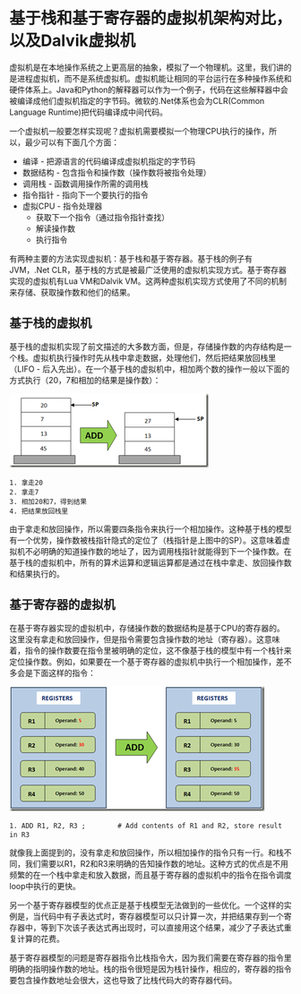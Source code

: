 # 基于栈和基于寄存器的虚拟机架构对比，以及Dalvik虚拟机

虚拟机是在本地操作系统之上更高层的抽象，模拟了一个物理机。这里，我们讲的是进程虚拟机，而不是系统虚拟机。虚拟机能让相同的平台运行在多种操作系统和硬件体系上。Java和Python的解释器可以作为一个例子，代码在这些解释器中会被编译成他们虚拟机指定的字节码。微软的.Net体系也会为CLR(Common Language Runtime)把代码编译成中间代码。

一个虚拟机一般要怎样实现呢？虚拟机需要模拟一个物理CPU执行的操作，所以，最少可以有下面几个方面：

* 编译 - 把源语言的代码编译成虚拟机指定的字节码
* 数据结构 - 包含指令和操作数（操作数将被指令处理）
* 调用栈 - 函数调用操作所需的调用栈
* 指令指针 - 指向下一个要执行的指令
* 虚拟CPU - 指令处理器
    * 获取下一个指令（通过指令指针查找）
    * 解读操作数
    * 执行指令

有两种主要的方法实现虚拟机：基于栈和基于寄存器。基于栈的例子有JVM，.Net CLR，基于栈的方式是被最广泛使用的虚拟机实现方式。基于寄存器实现的虚拟机有Lua VM和Dalvik VM。这两种虚拟机实现方式使用了不同的机制来存储、获取操作数和他们的结果。

## 基于栈的虚拟机

基于栈的虚拟机实现了前文描述的大多数方面，但是，存储操作数的内存结构是一个栈。虚拟机执行操作时先从栈中拿走数据，处理他们，然后把结果放回栈里（LIFO - 后入先出）。在一个基于栈的虚拟机中，相加两个数的操作一般以下面的方式执行（20，7和相加的结果是操作数）：

![stackAdd](../resources/imgs/20170326/stackadd_thumb.png)

    1. 拿走20
    2. 拿走7
    3. 相加20和7，得到结果
    4. 把结果放回栈里

由于拿走和放回操作，所以需要四条指令来执行一个相加操作。这种基于栈的模型有一个优势，操作数被栈指针隐式的定位了（栈指针是上图中的SP）。这意味着虚拟机不必明确的知道操作数的地址了，因为调用栈指针就能得到下一个操作数。在基于栈的虚拟机中，所有的算术运算和逻辑运算都是通过在栈中拿走、放回操作数和结果执行的。

## 基于寄存器的虚拟机

在基于寄存器实现的虚拟机中，存储操作数的数据结构是基于CPU的寄存器的。这里没有拿走和放回操作，但是指令需要包含操作数的地址（寄存器）。这意味着，指令的操作数要在指令里被明确的定位，这不像基于栈的模型中有一个栈针来定位操作数。例如，如果要在一个基于寄存器的虚拟机中执行一个相加操作，差不多会是下面这样的指令：

![registerAdd](../resources/imgs/20170326/registeradd_thumb.png)

    1. ADD R1, R2, R3 ;        # Add contents of R1 and R2, store result in R3

就像我上面提到的，没有拿走和放回操作，所以相加操作的指令只有一行。和栈不同，我们需要以R1，R2和R3来明确的告知操作数的地址。这种方式的优点是不用频繁的在一个栈中拿走和放入数据，而且基于寄存器的虚拟机中的指令在指令调度loop中执行的更快。

另一个基于寄存器模型的优点正是基于栈模型无法做到的一些优化。一个这样的实例是，当代码中有子表达式时，寄存器模型可以只计算一次，并把结果存到一个寄存器中，等到下次该子表达式再出现时，可以直接用这个结果，减少了子表达式重复计算的花费。

基于寄存器模型的问题是寄存器指令比栈指令大，因为我们需要在寄存器的指令里明确的指明操作数的地址。栈的指令很短是因为栈针操作，相应的，寄存器的指令要包含操作数地址会很大，这也导致了比栈代码大的寄存器代码。

